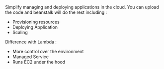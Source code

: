 Simplify managing and deploying applications in the cloud.
You can upload the code and beanstalk will do the rest including : 
- Provisioning resources
- Deploying Application
- Scaling

Difference with Lambda : 
- More control over the environment
- Managed Service
- Runs EC2 under the hood